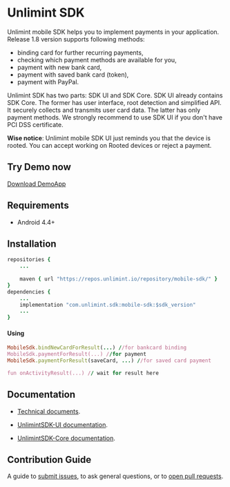 Unlimint SDK
========

Unlimint mobile SDK helps you to implement payments in your application. Release 1.8 version supports following methods:
- binding card for further recurring payments,
- checking which payment methods are available for you,
- payment with new bank card,
- payment with saved bank card (token),
- payment with PayPal.

Unlimint SDK has two parts: SDK UI and SDK Core.
SDK UI already contains SDK Core. The former has user interface, root detection and simplified API. It securely collects and transmits user card data. The latter has only payment methods.
We strongly recommend to use SDK UI if you don't have PCI DSS certificate.

**Wise notice**:
Unlimint mobile SDK UI just reminds you that the device is rooted. You can accept working on Rooted devices or reject a payment.

## Try Demo now 
[Download DemoApp](https://appdistribution.firebase.dev/i/fd06677d71f4734f)

## Requirements

- Android 4.4+

## Installation
```ruby
repositories {
    ...
    
    maven { url "https://repos.unlimint.io/repository/mobile-sdk/" }
}
dependencies {
    ...
    implementation "com.unlimint.sdk:mobile-sdk:$sdk_version"
    ...
}
``` 
#### Using

```ruby
MobileSdk.bindNewCardForResult(...) //for bankcard binding 
MobileSdk.paymentForResult(...) //for payment
MobileSdk.paymentForResult(saveCard, ...) //for saved card payment

fun onActivityResult(...) // wait for result here
``` 

## Documentation

- [Technical documents](https://github.com/cardpay/android-sdk-demo/wiki).

- [UnlimintSDK-UI documentation](<./Code Documentation/UnlimintSDK-UI/index.md>).
- [UnlimintSDK-Core documentation](<./Code Documentation/UnlimintSDK-Core/index.md>).

## Contribution Guide

A guide to [submit issues](https://github.com/cardpay/android-sdk-demo/issues), to ask general questions, or to [open pull requests](https://github.com/cardpay/android-sdk-demo/pulls).
